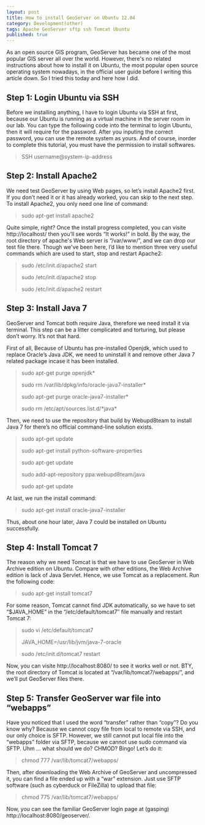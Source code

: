 ```yaml
---
layout: post
title: How to install GeoServer on Ubuntu 12.04
category: Development(other)
tags: Apache GeoServer sftp ssh Tomcat Ubuntu
published: true
---
```

As an open source GIS program, GeoServer has became one of the most popular GIS server all over the world. However, there's no related instructions about how to install it on Ubuntu, the most popular open source operating system nowadays, in the official user guide before I writing this article down. So I tried this today and here how I did.

## Step 1: Login Ubuntu via SSH

Before we installing anything, I have to login Ubuntu via SSH at first, because our Ubuntu is running as a virtual machine in the server room in our lab. You can type the following code into the terminal to login Ubuntu, then it will require for the password. After you inputing the correct password, you can use the remote system as yours. And of course, inorder to complete this tutorial, you must have the permission to install softwares.

> SSH username@system-ip-address

## Step 2: Install Apache2

We need test GeoServer by using Web pages, so let’s install Apache2 first. If you don’t need it or it has already worked, you can skip to the next step. To install Apache2, you only need one line of command:

> sudo apt-get install apache2

Quite simple, right? Once the install progress completed, you can visite http://localhost/ then you’ll see words “It works!” in bold. By the way, the root directory of apache's Web server is “/var/www/”, and we can drop our test file there. Though we've been here, I’d like to mention three very useful commands which are used to start, stop and restart Apache2:

> sudo /etc/init.d/apache2 start
> 
> sudo /etc/init.d/apache2 stop
> 
> sudo /etc/init.d/apache2 restart

## Step 3: Install Java 7

GeoServer and Tomcat both require Java, therefore we need install it via terminal. This step can be a litter complicated and torturing, but please don’t worry. It’s not that hard.

First of all, Because of Ubuntu has pre-installed Openjdk, which used to replace Oracle’s Java JDK, we need to uninstall it and remove other Java 7 related package incase it has been installed.

> sudo apt-get purge openjdk\*
> 
> sudo rm /var/lib/dpkg/info/oracle-java7-installer\*
> 
> sudo apt-get purge oracle-java7-installer\*
> 
> sudo rm /etc/apt/sources.list.d/\*java\*

Then, we need to use the repository that build by Webupd8team to install Java 7 for there’s no official command-line solution exists.

> sudo apt-get update
> 
> sudo apt-get install python-software-properties
> 
> sudo apt-get update
> 
> sudo add-apt-repository ppa:webupd8team/java
> 
> sudo apt-get update

At last, we run the install command:

> sudo apt-get install oracle-java7-installer

Thus, about one hour later, Java 7 could be installed on Ubuntu successfully.

## Step 4: Install Tomcat 7

The reason why we need Tomcat is that we have to use GeoServer in Web Archive edition on Ubuntu. Compare with other editions, the Web Archive edition is lack of Java Servlet. Hence, we use Tomcat as a replacement. Run the following code:

> sudo apt-get install tomcat7

For some reason, Tomcat cannot find JDK automatically, so we have to set “$JAVA_HOME” in the “/etc/default/tomcat7″ file manually and restart Tomcat 7:

> sudo vi /etc/default/tomcat7
> 
> JAVA_HOME=/usr/lib/jvm/java-7-oracle
> 
> sudo /etc/init.d/tomcat7 restart

Now, you can visite http://localhost:8080/ to see it works well or not. BTY, the root directory of Tomcat is located at “/var/lib/tomcat7/webapps/”, and we’ll put GeoServer files there.

## Step 5: Transfer GeoServer war file into “webapps”

Have you noticed that I used the word “transfer” rather than “copy”? Do you know why? Because we cannot copy file from local to remote via SSH, and our only choice is SFTP. However, we still cannot put local file into the “webapps” folder via SFTP, because we cannot use sudo command via SFTP. Uhm … what should we do? CHMOD? Bingo! Let’s do it:

> chmod 777 /var/lib/tomcat7/webapps/

Then, after downloading the Web Archive of GeoServer and uncompressed it, you can find a file ended up with a “war” extension. Just use SFTP software (such as cyberduck or FileZilla) to upload that file:

> chmod 775 /var/lib/tomcat7/webapps/

Now, you can see the familiar GeoServer login page at (gasping) http://localhost:8080/geoserver/.